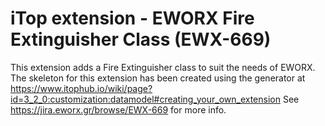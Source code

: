 # iTop extension - EWORX Fire Extinguisher Class (EWX-669)

This extension adds a Fire Extinguisher class to suit the needs of EWORX.
The skeleton for this extension has been created using the generator at https://www.itophub.io/wiki/page?id=3_2_0:customization:datamodel#creating_your_own_extension
See https://jira.eworx.gr/browse/EWX-669 for more info.
